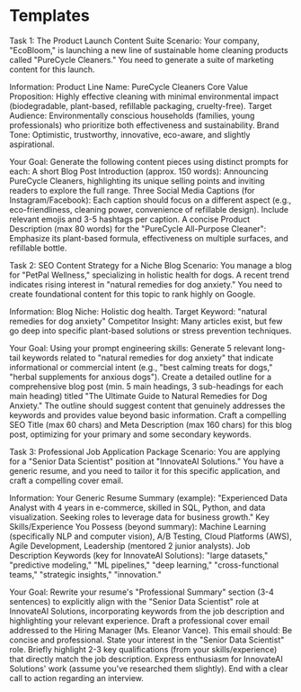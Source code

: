 # Templates

Task 1: The Product Launch Content Suite
Scenario: Your company, "EcoBloom," is launching a new line of sustainable home cleaning products called "PureCycle Cleaners." You need to generate a suite of marketing content for this launch.

Information:
Product Line Name: PureCycle Cleaners
Core Value Proposition: Highly effective cleaning with minimal environmental impact (biodegradable, plant-based, refillable packaging, cruelty-free).
Target Audience: Environmentally conscious households (families, young professionals) who prioritize both effectiveness and sustainability.
Brand Tone: Optimistic, trustworthy, innovative, eco-aware, and slightly aspirational.

Your Goal:
Generate the following content pieces using distinct prompts for each:
A short Blog Post Introduction (approx. 150 words): Announcing PureCycle Cleaners, highlighting its unique selling points and inviting readers to explore the full range.
Three Social Media Captions (for Instagram/Facebook): Each caption should focus on a different aspect (e.g., eco-friendliness, cleaning power, convenience of refillable design). Include relevant emojis and 3-5 hashtags per caption.
A concise Product Description (max 80 words) for the "PureCycle All-Purpose Cleaner": Emphasize its plant-based formula, effectiveness on multiple surfaces, and refillable bottle.

Task 2: SEO Content Strategy for a Niche Blog
Scenario: You manage a blog for "PetPal Wellness," specializing in holistic health for dogs. A recent trend indicates rising interest in "natural remedies for dog anxiety." You need to create foundational content for this topic to rank highly on Google.

Information:
Blog Niche: Holistic dog health.
Target Keyword: "natural remedies for dog anxiety"
Competitor Insight: Many articles exist, but few go deep into specific plant-based solutions or stress prevention techniques.

Your Goal:
Using your prompt engineering skills:
Generate 5 relevant long-tail keywords related to "natural remedies for dog anxiety" that indicate informational or commercial intent (e.g., "best calming treats for dogs," "herbal supplements for anxious dogs").
Create a detailed outline for a comprehensive blog post (min. 5 main headings, 3 sub-headings for each main heading) titled "The Ultimate Guide to Natural Remedies for Dog Anxiety." The outline should suggest content that genuinely addresses the keywords and provides value beyond basic information.
Craft a compelling SEO Title (max 60 chars) and Meta Description (max 160 chars) for this blog post, optimizing for your primary and some secondary keywords.

Task 3: Professional Job Application Package
Scenario: You are applying for a "Senior Data Scientist" position at "InnovateAI Solutions." You have a generic resume, and you need to tailor it for this specific application, and craft a compelling cover email.

Information:
Your Generic Resume Summary (example): "Experienced Data Analyst with 4 years in e-commerce, skilled in SQL, Python, and data visualization. Seeking roles to leverage data for business growth."
Key Skills/Experience You Possess (beyond summary): Machine Learning (specifically NLP and computer vision), A/B Testing, Cloud Platforms (AWS), Agile Development, Leadership (mentored 2 junior analysts).
Job Description Keywords (key for InnovateAI Solutions): "large datasets," "predictive modeling," "ML pipelines," "deep learning," "cross-functional teams," "strategic insights," "innovation."

Your Goal:
Rewrite your resume's "Professional Summary" section (3-4 sentences) to explicitly align with the "Senior Data Scientist" role at InnovateAI Solutions, incorporating keywords from the job description and highlighting your relevant experience.
Draft a professional cover email addressed to the Hiring Manager (Ms. Eleanor Vance). This email should:
Be concise and professional.
State your interest in the "Senior Data Scientist" role.
Briefly highlight 2-3 key qualifications (from your skills/experience) that directly match the job description.
Express enthusiasm for InnovateAI Solutions' work (assume you've researched them slightly).
End with a clear call to action regarding an interview.
